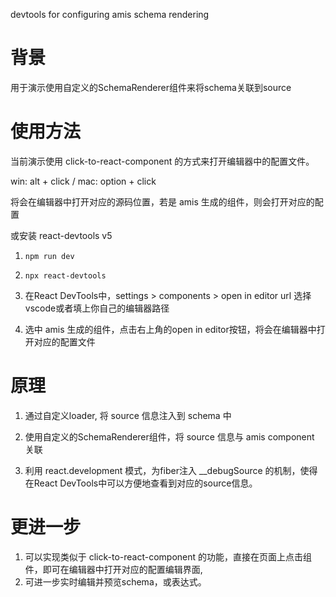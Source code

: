 devtools for configuring amis schema rendering

# 背景

用于演示使用自定义的SchemaRenderer组件来将schema关联到source

# 使用方法

当前演示使用 click-to-react-component 的方式来打开编辑器中的配置文件。

win: alt + click / mac: option + click

将会在编辑器中打开对应的源码位置，若是 amis 生成的组件，则会打开对应的配置

或安装 react-devtools v5

1. ```npm run dev```

1. ```npx react-devtools```

1. 在React DevTools中，settings > components > open in editor url 选择vscode或者填上你自己的编辑器路径

1. 选中 amis 生成的组件，点击右上角的open in editor按钮，将会在编辑器中打开对应的配置文件

# 原理

1. 通过自定义loader, 将 source 信息注入到 schema 中

1. 使用自定义的SchemaRenderer组件，将 source 信息与 amis component 关联

1. 利用 react.development 模式，为fiber注入 __debugSource 的机制，使得在React DevTools中可以方便地查看到对应的source信息。

# 更进一步

1. 可以实现类似于 click-to-react-component 的功能，直接在页面上点击组件，即可在编辑器中打开对应的配置编辑界面, 
2. 可进一步实时编辑并预览schema，或表达式。
